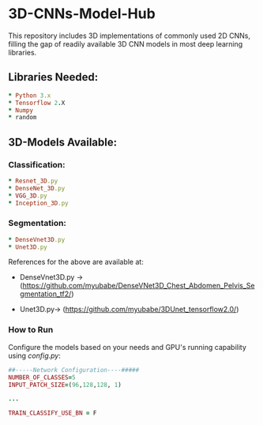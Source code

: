 # 3D-CNNs-Model-Hub

This repository includes 3D implementations of commonly used 2D CNNs, filling the gap of readily available 3D CNN models in most deep learning libraries.

## Libraries Needed:
```ruby
* Python 3.x
* Tensorflow 2.X
* Numpy
* random
```

## 3D-Models Available:

### Classification:
```ruby
* Resnet_3D.py
* DenseNet_3D.py
* VGG_3D.py
* Inception_3D.py
```
### Segmentation:
```ruby
* DenseVnet3D.py
* Unet3D.py
```

References for the above are available at:

* DenseVnet3D.py -> (https://github.com/myubabe/DenseVNet3D_Chest_Abdomen_Pelvis_Segmentation_tf2/)
  
* Unet3D.py-> (https://github.com/myubabe/3DUnet_tensorflow2.0/)

### How to Run
Configure the models based on your needs and GPU's running capability using *config.py*:
```ruby
##-----Network Configuration----#####
NUMBER_OF_CLASSES=5
INPUT_PATCH_SIZE=(96,128,128, 1)

...

TRAIN_CLASSIFY_USE_BN = F